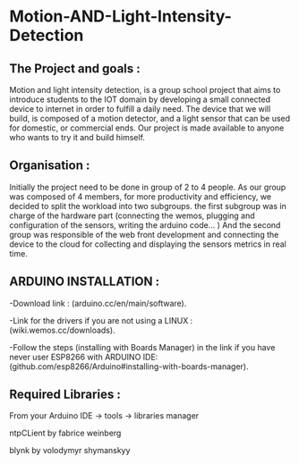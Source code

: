 # Motion-AND-Light-Intensity-Detection

## The Project and goals :

Motion and light intensity detection, is a group school project that aims to introduce students to the IOT domain by developing a small connected device to internet in order to fulfill a daily need. The device that we will build, is composed of a motion detector, and a light sensor that can be used for domestic, or commercial ends. Our project is made available to anyone who wants to try it and build himself.

## Organisation :

Initially the project need to be done in group of 2 to 4 people. As our group was composed of 4 members, for more productivity and efficiency, we decided to split the workload into two subgroups. the first subgroup was in charge of the hardware part (connecting the wemos, plugging and configuration of the sensors, writing the arduino code... )
And the second group was responsible of the web front development and connecting the device to the cloud for collecting and displaying the sensors metrics in real time.

## ARDUINO INSTALLATION :
-Download link : (arduino.cc/en/main/software).

-Link for the drivers if you are not using a LINUX : (wiki.wemos.cc/downloads).

-Follow the steps (installing with Boards Manager) in the link if you have never user ESP8266 with ARDUINO IDE: (github.com/esp8266/Arduino#installing-with-boards-manager).

## Required Libraries :
From your Arduino IDE -> tools -> libraries manager

ntpCLient by fabrice weinberg

blynk by volodymyr shymanskyy
